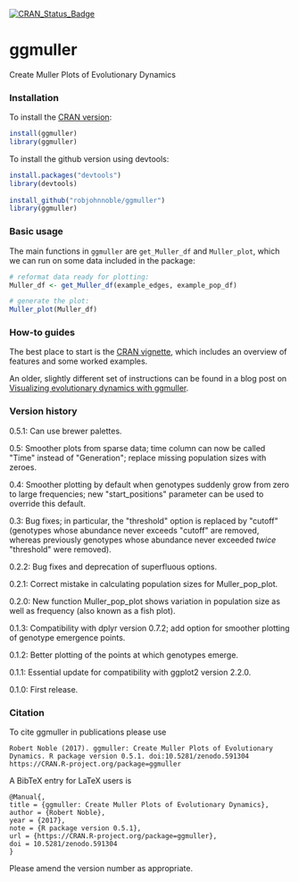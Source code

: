 [![CRAN_Status_Badge](http://www.r-pkg.org/badges/version/ggmuller)](https://cran.r-project.org/package=ggmuller)

ggmuller
========

Create Muller Plots of Evolutionary Dynamics

### Installation

To install the [CRAN version](https://cran.r-project.org/package=ggmuller):
``` r
install(ggmuller)
library(ggmuller)
```

To install the github version using devtools:

``` r
install.packages("devtools")
library(devtools)
  
install_github("robjohnnoble/ggmuller")
library(ggmuller)
```

### Basic usage

The main functions in `ggmuller` are `get_Muller_df` and `Muller_plot`, which we can run on some data included in the package:

``` r
# reformat data ready for plotting:
Muller_df <- get_Muller_df(example_edges, example_pop_df)

# generate the plot:
Muller_plot(Muller_df)
```

### How-to guides

The best place to start is the [CRAN vignette](https://cran.r-project.org/package=ggmuller/vignettes/ggmuller.html), which includes an overview of features and some worked examples.

An older, slightly different set of instructions can be found in a blog post on [Visualizing evolutionary dynamics with ggmuller](https://thesefewlines.wordpress.com/2016/08/20/how-to-ggmuller/).

### Version history

0.5.1: Can use brewer palettes.

0.5: Smoother plots from sparse data; time column can now be called "Time" instead of "Generation"; replace missing population sizes with zeroes.

0.4: Smoother plotting by default when genotypes suddenly grow from zero to large frequencies; new "start_positions" parameter can be used to override this default.

0.3: Bug fixes; in particular, the "threshold" option is replaced by "cutoff" (genotypes whose abundance never exceeds "cutoff" are removed, whereas previously genotypes whose abundance never exceeded *twice* "threshold" were removed).

0.2.2: Bug fixes and deprecation of superfluous options.

0.2.1: Correct mistake in calculating population sizes for Muller_pop_plot.

0.2.0: New function Muller_pop_plot shows variation in population size as well as frequency (also known as a fish plot).

0.1.3: Compatibility with dplyr version 0.7.2; add option for smoother plotting of genotype emergence points.

0.1.2: Better plotting of the points at which genotypes emerge.

0.1.1: Essential update for compatibility with ggplot2 version 2.2.0.

0.1.0: First release.

### Citation

To cite ggmuller in publications please use

    Robert Noble (2017). ggmuller: Create Muller Plots of Evolutionary Dynamics. R package version 0.5.1. doi:10.5281/zenodo.591304 https://CRAN.R-project.org/package=ggmuller

A BibTeX entry for LaTeX users is

    @Manual{,
    title = {ggmuller: Create Muller Plots of Evolutionary Dynamics},
    author = {Robert Noble},
    year = {2017},
    note = {R package version 0.5.1},
    url = {https://CRAN.R-project.org/package=ggmuller},
    doi = 10.5281/zenodo.591304
    }

Please amend the version number as appropriate.
